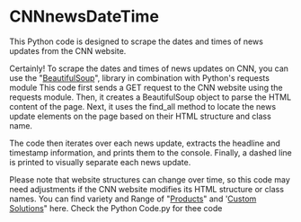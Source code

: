 # CNNnewsDateTime
This Python code is designed to scrape the dates and times of news updates from the CNN website.

Certainly! To scrape the dates and times of news updates on CNN, you can use the "[BeautifulSoup](https://pypi.org/project/beautifulsoup4)",  library in combination with Python's requests module
This code first sends a GET request to the CNN website using the requests module. Then, it creates a BeautifulSoup object to parse the HTML content of the page. Next, it uses the find_all method to locate the news update elements on the page based on their HTML structure and class name.

The code then iterates over each news update, extracts the headline and timestamp information, and prints them to the console. Finally, a dashed line is printed to visually separate each news update.

Please note that website structures can change over time, so this code may need adjustments if the CNN website modifies its HTML structure or class names.
You can find variety and Range of "[Products](https://agilityems.com/)" and '[Custom Solutions](https://agilityems.com/custom-solutions/)" here. 
Check the Python Code.py for thee code

